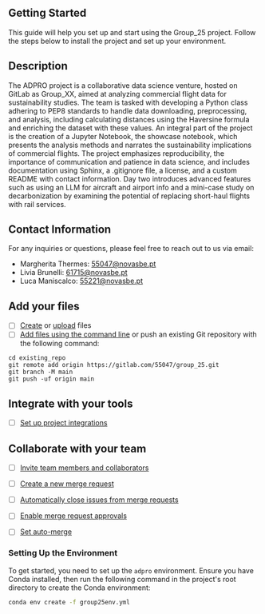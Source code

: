 ## Getting Started

This guide will help you set up and start using the Group_25 project. Follow the steps below to install the project and set up your environment.

## Description
The ADPRO project is a collaborative data science venture, hosted on GitLab as Group_XX, aimed at analyzing commercial flight data for sustainability studies. The team is tasked with developing a Python class adhering to PEP8 standards to handle data downloading, preprocessing, and analysis, including calculating distances using the Haversine formula and enriching the dataset with these values. An integral part of the project is the creation of a Jupyter Notebook, the showcase notebook, which presents the analysis methods and narrates the sustainability implications of commercial flights. The project emphasizes reproducibility, the importance of communication and patience in data science, and includes documentation using Sphinx, a .gitignore file, a license, and a custom README with contact information. Day two introduces advanced features such as using an LLM for aircraft and airport info and a mini-case study on decarbonization by examining the potential of replacing short-haul flights with rail services.


## Contact Information

For any inquiries or questions, please feel free to reach out to us via email:

- Margherita Thermes: 55047@novasbe.pt
- Livia Brunelli: 61715@novasbe.pt
- Luca Maniscalco: 55221@novasbe.pt


## Add your files

- [ ] [Create](https://docs.gitlab.com/ee/user/project/repository/web_editor.html#create-a-file) or [upload](https://docs.gitlab.com/ee/user/project/repository/web_editor.html#upload-a-file) files
- [ ] [Add files using the command line](https://docs.gitlab.com/ee/gitlab-basics/add-file.html#add-a-file-using-the-command-line) or push an existing Git repository with the following command:

```
cd existing_repo
git remote add origin https://gitlab.com/55047/group_25.git
git branch -M main
git push -uf origin main
```

## Integrate with your tools

- [ ] [Set up project integrations](https://gitlab.com/55047/group_25/-/settings/integrations)

## Collaborate with your team

- [ ] [Invite team members and collaborators](https://docs.gitlab.com/ee/user/project/members/)
- [ ] [Create a new merge request](https://docs.gitlab.com/ee/user/project/merge_requests/creating_merge_requests.html)
- [ ] [Automatically close issues from merge requests](https://docs.gitlab.com/ee/user/project/issues/managing_issues.html#closing-issues-automatically)
- [ ] [Enable merge request approvals](https://docs.gitlab.com/ee/user/project/merge_requests/approvals/)
- [ ] [Set auto-merge](https://docs.gitlab.com/ee/user/project/merge_requests/merge_when_pipeline_succeeds.html)



### Setting Up the Environment

To get started, you need to set up the `adpro` environment. Ensure you have Conda installed, then run the following command in the project's root directory to create the Conda environment:

```sh
conda env create -f group25env.yml

